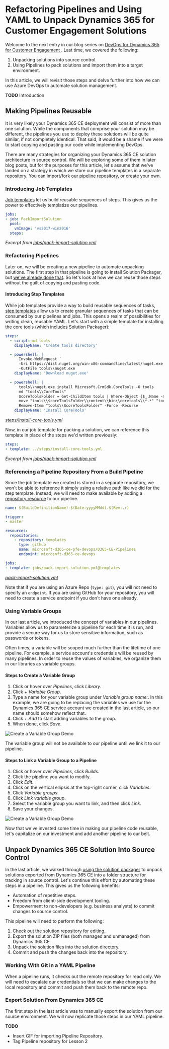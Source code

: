 # Refactoring Pipelines and Using YAML to Unpack Dynamics 365 for Customer Engagement Solutions

Welcome to the next entry in our blog series on [DevOps for Dynamics 365 for Customer Engagement ](https://blogs.msdn.microsoft.com/crminthefield/2019/02/27/introduction-to-devops-for-dynamics-365-customer-engagement-using-yaml-based-azure-pipelines/). Last time, we covered the following:

1. Unpacking solutions into source control.
2. Using Pipelines to pack solutions and import them into a target environment.

In this article, we will revisit those steps and delve further into how we can use Azure DevOps to automate solution management.

**TODO** Introduction

## Making Pipelines Reusable

It is very likely your Dynamics 365 CE deployment will consist of more than one solution. While the components that comprise your solution may be different, the pipelines you use to deploy these solutions will be quite similar, if not completely identical. That said, it would be a shame if we were to start copying and pasting our code while implementing DevOps.


There are many strategies for organizing your Dynamics 365 CE solution architecture in source control. We will be exploring some of them in later blog posts, but for the purposes for this article, let's assume that we've landed on a strategy in which we store our pipeline templates in a separate repository. You can import/fork [our pipeline repository](https://github.com/microsoft-d365-ce-pfe-devops/D365-CE-Pipelines), or create your own.

### Introducing Job Templates

[Job templates](https://docs.microsoft.com/en-us/azure/devops/pipelines/yaml-schema?view=azure-devops&tabs=schema#job-templates) let us build reusable sequences of steps. This gives us the power to effectively templatize our pipelines.

```YAML
jobs:
- job: PackImportSolution
  pool:
    vmImage: 'vs2017-win2016'
  steps:
```
*Excerpt from [jobs/pack-import-solution.yml](https://github.com/microsoft-d365-ce-pfe-devops/D365-CE-Pipelines/blob/master/jobs/pack-import-solution.yml)*

### Refactoring Pipelines

Later on, we will be creating a new pipeline to automate unpacking solutions. The first step in that pipeline is going to install Solution Packager, but [we've already done that](https://blogs.msdn.microsoft.com/crminthefield/2019/02/27/introduction-to-devops-for-dynamics-365-customer-engagement-using-yaml-based-azure-pipelines/#download-and-install-solution-packager). So let's look at how we can reuse those steps without the guilt of copying and pasting code.

#### Introducing Step Templates

While job templates provide a way to build reusable sequences of tasks, [step templates](https://docs.microsoft.com/en-us/azure/devops/pipelines/yaml-schema?view=azure-devops&tabs=schema#step-template) allow us to create granular sequences of tasks that can be consumed by our pipelines and jobs. This opens a realm of possibilities for writing clean, reusable YAML. Let's start with a simple template for installing the core tools (which includes Solution Packager):

```YAML
steps:
  - script: md tools
    displayName: 'Create tools directory'

  - powershell: |
      Invoke-WebRequest `
      -Uri https://dist.nuget.org/win-x86-commandline/latest/nuget.exe `
      -OutFile tools\\nuget.exe
    displayName: 'Download nuget.exe'

  - powershell: |
      tools\\nuget.exe install Microsoft.CrmSdk.CoreTools -O tools
      md "tools\\CoreTools"
      $coreToolsFolder = Get-ChildItem tools | Where-Object {$_.Name -match 'Microsoft.CrmSdk.CoreTools.'}
      move "tools\\$coreToolsFolder\\content\\bin\\coretools\\*.*" "tools\\CoreTools"
      Remove-Item "tools\\$coreToolsFolder" -Force -Recurse
    displayName: 'Install CoreTools'
```
*[steps/install-core-tools.yml](https://github.com/microsoft-d365-ce-pfe-devops/D365-CE-Pipelines/blob/master/steps/install-core-tools.yml)*

Now, in our job template for packing a solution, we can reference this template in place of the steps we'd written previously:

```YAML
steps:
- template: ../steps/install-core-tools.yml
```
*Excerpt from [jobs/pack-import-solution.yml](https://github.com/microsoft-d365-ce-pfe-devops/D365-CE-Pipelines/blob/master/jobs/pack-import-solution.yml)*

### Referencing a Pipeline Repository From a Build Pipeline

Since the job template we created is stored in a separate repository, we won't be able to reference it simply using a relative path like we did for the step template. Instead, we will need to make available by adding a [repository resource](https://docs.microsoft.com/en-us/azure/devops/pipelines/yaml-schema?view=azure-devops&tabs=schema#repository-resource) to our pipeline.

```YAML
name: $(BuildDefinitionName)-$(Date:yyyyMMdd).$(Rev:.r)

trigger:
- master

resources:
  repositories:
    - repository: templates
      type: github
      name: microsoft-d365-ce-pfe-devops/D365-CE-Pipelines
      endpoint: microsoft-d365-ce-devops

jobs:
- template: jobs/pack-import-solution.yml@templates
```
*[pack-import-solution.yml](https://github.com/microsoft-d365-ce-pfe-devops/D365-CE-DevOps-Tutorial/blob/master/Lesson-2/pack-import-solution.yml)*

Note that if you are using an Azure Repo (`type: git`), you will not need to specify an `endpoint`. If you are using GitHub for your repository, you will need to create a service endpoint if you don't have one already.

### Using Variable Groups

In our last article, we introduced the concept of variables in our pipelines. Variables allow us to parameterize a pipeline for each time it is run, and provide a secure way for us to store sensitive information, such as passwords or tokens.

Often times, a variable will be scoped much further than the lifetime of one pipeline. For example, a service account's credentials will be reused by many pipelines. In order to reuse the values of variables, we organize them in our libraries as variable groups.

#### Steps to Create a Variable Group

1. Click or hover over *Pipelines*, click *Library*.
2. Click *+ Variable Group*.
3. Type a name for your variable group under *Variable group name:*. In this example, we are going to be replacing the variables we use for the Dynamics 365 CE service account we created in the last article, so our name should somehow reflect that.
4. Click *+ Add* to start adding variables to the group.
5. When done, click *Save*.

![Create a Variable Group Demo](../../media/devops/create-variable-group.gif)

The variable group will not be available to our pipeline until we link it to our pipeline.

#### Steps to Link a Variable Group to a Pipeline

1. Click or hover over *Pipelines*, click *Builds*.
2. Click the pipeline you want to modify.
3. Click *Edit*.
4. Click on the vertical ellipsis at the top-right corner, click *Variables*.
5. Click *Variable groups*.
6. Click *Link variable group*.
7. Select the variable group you want to link, and then click *Link*.
8. Save your changes.

![Create a Variable Group Demo](../../media/devops/link-variable-group.gif)

Now that we've invested some time in making our pipeline code reusable, let's capitalize on our investment and add another pipeline to our belt.

## Unpack Dynamics 365 CE Solution Into Source Control

In the last article, we walked through [using the solution packager](https://blogs.msdn.microsoft.com/crminthefield/2019/02/27/introduction-to-devops-for-dynamics-365-customer-engagement-using-yaml-based-azure-pipelines/#download-solution-packager) to unpack solutions exported from Dynamics 365 CE into a folder structure for tracking in source control. Let's continue this effort by automating these steps in a pipeline. This gives us the following benefits:

- Automation of repetitive steps.
- Freedom from client-side development tooling.
- Empowerment to non-developers (e.g. business analysts) to commit changes to source control.

This pipeline will need to perform the following:

1. [Check out the solution repository for editing.](#working-with-git-in-a-yaml-pipeline)
2. Export the solution ZIP files (both managed and unmanaged) from Dynamics 365 CE
3. Unpack the solution files into the solution directory.
4. Commit and push the changes back into the repository.

### Working With Git in a YAML Pipeline

When a pipeline runs, it checks out the remote repository for read only. We will need to escalate our credentials so that we can make changes to the local repository and commit and push them back to the remote repo. 

### Export Solution From Dynamics 365 CE

The first step in the last article was to manually export the solution from our source environment. We will now replicate those steps in our YAML pipeline.

**TODO**
- Insert GIF for importing Pipeline Repository.
- Tag Pipeline repository for Lesson 2